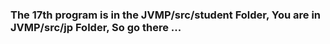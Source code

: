 ### The 17th program is in the JVMP/src/student Folder, You are in JVMP/src/jp Folder, So go there ...